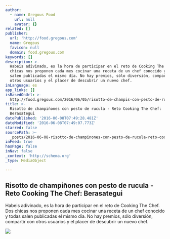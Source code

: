 ```yaml
---
author:
  - name: Gregous Food
    url: null
    avatar: {}
related: []
publisher:
  url: 'http://food.gregous.com'
  name: Gregous
  favicon: null
  domain: food.gregous.com
keywords: []
description: >-
  Habeis adivinado, es la hora de participar en el reto de Cooking The Chef. Dos
  chicas nos proponen cada mes cocinar una receta de un chef conocido y todas
  salen publicadas el mismo día. No hay premios, sólo diversión, compartir con
  otros usuarios y el placer de descubrir un nuevo chef.
inLanguage: es
app_links: []
isBasedOnUrl: >-
  http://food.gregous.com/2016/06/05/risotto-de-champis-con-pesto-de-rucula-reto-cooking-the-chef-berasategui/
title: >-
  Risotto de champiñones con pesto de rucula - Reto Cooking The Chef:
  Berasategui
datePublished: '2016-06-08T07:49:28.481Z'
dateModified: '2016-06-08T07:49:07.773Z'
starred: false
sourcePath: >-
  _posts/2016-06-08-risotto-de-champinones-con-pesto-de-rucula-reto-cooking-th.md
inFeed: true
hasPage: false
inNav: false
_context: 'http://schema.org'
_type: MediaObject

---
```

<article style=""><h1>Risotto de champiñones con pesto de rucula - Reto Cooking The Chef: Berasategui</h1><p>Habeis adivinado, es la hora de participar en el reto de Cooking The Chef. Dos chicas nos proponen cada mes cocinar una receta de un chef conocido y todas salen publicadas el mismo día. No hay premios, sólo diversión, compartir con otros usuarios y el placer de descubrir un nuevo chef.</p><img src="http://foodv2.gregous.com/wp-content/uploads/2016/06/risotto-pest-rucula-berasategui-gregousfood1.jpg" /></article>